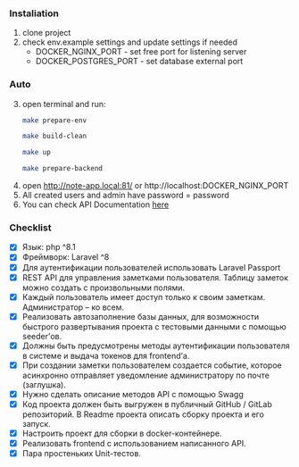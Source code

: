 ### Instaliation
1. clone project
2. check env.example settings and update settings if needed
   * DOCKER_NGINX_PORT - set free port for listening server
   * DOCKER_POSTGRES_PORT - set database external port
### Auto
3. open terminal and run: 
    ```bash
    make prepare-env
    ```
    ```bash
    make build-clean
    ```
    ```bash
    make up
    ```
    ```bash
    make prepare-backend
    ```      
4. open http://note-app.local:81/ or http://localhost:DOCKER_NGINX_PORT
5. All created users and admin have password = password 
6. You can check API Documentation [here](http://note-app.local:81/swagger)

### Checklist
- [x] Язык: php ^8.1
- [x] Фреймворк: Laravel ^8
- [x] Для аутентификации пользователей использовать Laravel Passport
- [x] REST API для управления заметками пользователя. Таблицу заметок можно создать с произвольными полями.
- [x] Каждый пользователь имеет доступ только к своим заметкам. Администратор – ко всем.
- [x] Реализовать автозаполнение базы данных, для возможности быстрого развертывания проекта с тестовыми данными с помощью seeder’ов.
- [x] Должны быть предусмотрены методы аутентификации пользователя в системе и выдача токенов для frontend’а.
- [x] При создании заметки пользователем создается событие, которое асинхронно отправляет уведомление администратору по почте (заглушка).
- [x] Нужно сделать описание методов API с помощью Swagg
- [x] Код проекта должен быть выгружен в публичный GitHub / GitLab репозиторий. В Readme проекта описать сборку проекта и его запуск.
- [x] Настроить проект для сборки в docker-контейнере.
- [x] Реализовать frontend с использованием написанного API.
- [x] Пара простеньких Unit-тестов.
